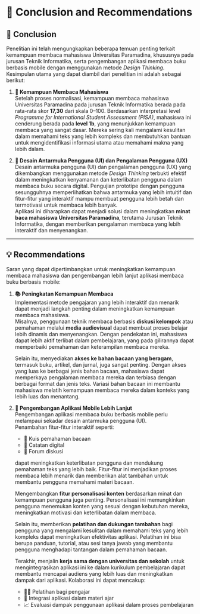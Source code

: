 # 🧾 Conclusion and Recommendations

## 🎯 Conclusion

Penelitian ini telah mengungkapkan beberapa temuan penting terkait kemampuan membaca mahasiswa Universitas Paramadina, khususnya pada jurusan Teknik Informatika, serta pengembangan aplikasi membaca buku berbasis mobile dengan menggunakan metode _Design Thinking_. Kesimpulan utama yang dapat diambil dari penelitian ini adalah sebagai berikut:

1. **📖 Kemampuan Membaca Mahasiswa**  
   Setelah proses normalisasi, kemampuan membaca mahasiswa Universitas Paramadina pada jurusan Teknik Informatika berada pada rata-rata skor **17,30** dari skala 0–100. Berdasarkan interpretasi level _Programme for International Student Assessment (PISA)_, mahasiswa ini cenderung berada pada **level 1b**, yang menunjukkan kemampuan membaca yang sangat dasar. Mereka sering kali mengalami kesulitan dalam memahami teks yang lebih kompleks dan membutuhkan bantuan untuk mengidentifikasi informasi utama atau memahami makna yang lebih dalam.

2. **🧩 Desain Antarmuka Pengguna (UI) dan Pengalaman Pengguna (UX)**  
   Desain antarmuka pengguna (UI) dan pengalaman pengguna (UX) yang dikembangkan menggunakan metode _Design Thinking_ terbukti efektif dalam meningkatkan kenyamanan dan keterlibatan pengguna dalam membaca buku secara digital. Pengujian prototipe dengan pengguna sesungguhnya memperlihatkan bahwa antarmuka yang lebih intuitif dan fitur-fitur yang interaktif mampu membuat pengguna lebih betah dan termotivasi untuk membaca lebih banyak.  
   Aplikasi ini diharapkan dapat menjadi solusi dalam meningkatkan **minat baca mahasiswa Universitas Paramadina**, terutama Jurusan Teknik Informatika, dengan memberikan pengalaman membaca yang lebih interaktif dan menyenangkan.

---

## 💡 Recommendations

Saran yang dapat dipertimbangkan untuk meningkatkan kemampuan membaca mahasiswa dan pengembangan lebih lanjut aplikasi membaca buku berbasis mobile:

1. **📚 Peningkatan Kemampuan Membaca**  
   Implementasi metode pengajaran yang lebih interaktif dan menarik dapat menjadi langkah penting dalam meningkatkan kemampuan membaca mahasiswa.  
   Misalnya, penggunaan teknik membaca berbasis **diskusi kelompok** atau pemahaman melalui **media audiovisual** dapat membuat proses belajar lebih dinamis dan menyenangkan. Dengan pendekatan ini, mahasiswa dapat lebih aktif terlibat dalam pembelajaran, yang pada gilirannya dapat memperbaiki pemahaman dan keterampilan membaca mereka.

   Selain itu, menyediakan **akses ke bahan bacaan yang beragam**, termasuk buku, artikel, dan jurnal, juga sangat penting. Dengan akses yang luas ke berbagai jenis bahan bacaan, mahasiswa dapat memperkaya pengalaman membaca mereka dan terbiasa dengan berbagai format dan jenis teks. Variasi bahan bacaan ini membantu mahasiswa melatih kemampuan membaca mereka dalam konteks yang lebih luas dan menantang.

2. **📱 Pengembangan Aplikasi Mobile Lebih Lanjut**  
   Pengembangan aplikasi membaca buku berbasis mobile perlu melampaui sekadar desain antarmuka pengguna (UI).  
   Penambahan fitur-fitur interaktif seperti:

   - 📌 Kuis pemahaman bacaan
   - 📝 Catatan digital
   - 💬 Forum diskusi

   dapat meningkatkan keterlibatan pengguna dan mendukung pemahaman teks yang lebih baik. Fitur-fitur ini menjadikan proses membaca lebih menarik dan memberikan alat tambahan untuk membantu pengguna memahami materi bacaan.

   Mengembangkan **fitur personalisasi konten** berdasarkan minat dan kemampuan pengguna juga penting. Personalisasi ini memungkinkan pengguna menemukan konten yang sesuai dengan kebutuhan mereka, meningkatkan motivasi dan keterlibatan dalam membaca.

   Selain itu, memberikan **pelatihan dan dukungan tambahan** bagi pengguna yang mengalami kesulitan dalam memahami teks yang lebih kompleks dapat meningkatkan efektivitas aplikasi. Pelatihan ini bisa berupa panduan, tutorial, atau sesi tanya jawab yang membantu pengguna menghadapi tantangan dalam pemahaman bacaan.

   Terakhir, menjalin **kerja sama dengan universitas dan sekolah** untuk mengintegrasikan aplikasi ini ke dalam kurikulum pembelajaran dapat membantu mencapai audiens yang lebih luas dan meningkatkan dampak dari aplikasi. Kolaborasi ini dapat mencakup:

   - 👨‍🏫 Pelatihan bagi pengajar
   - 📘 Integrasi aplikasi dalam materi ajar
   - 📈 Evaluasi dampak penggunaan aplikasi dalam proses pembelajaran
